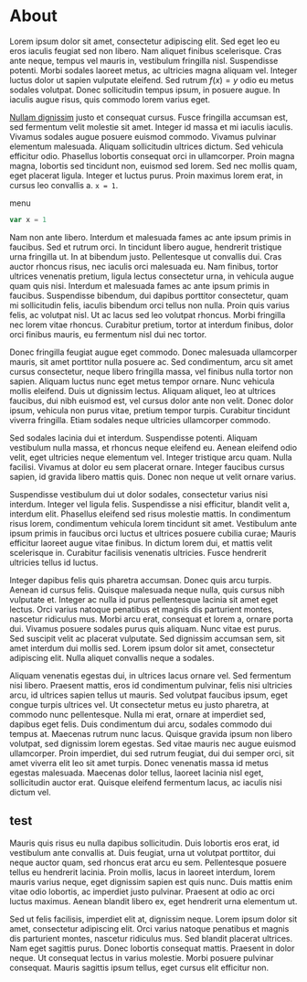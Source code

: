 # About

Lorem ipsum dolor sit amet, consectetur adipiscing elit. Sed eget leo eu eros iaculis feugiat sed non libero. Nam aliquet finibus scelerisque. Cras ante neque, tempus vel mauris in, vestibulum fringilla nisl. Suspendisse potenti. Morbi sodales laoreet metus, ac ultricies magna aliquam vel. Integer luctus dolor ut sapien vulputate eleifend. Sed rutrum $f(x) = y$ odio eu metus sodales volutpat. Donec sollicitudin tempus ipsum, in posuere augue. In iaculis augue risus, quis commodo lorem varius eget.

[Nullam dignissim](https://konstantin.digital/blog) justo et consequat cursus. Fusce fringilla accumsan est, sed fermentum velit molestie sit amet. Integer id massa et mi iaculis iaculis. Vivamus sodales augue posuere euismod commodo. Vivamus pulvinar elementum malesuada. Aliquam sollicitudin ultrices dictum. Sed vehicula efficitur odio. Phasellus lobortis consequat orci in ullamcorper. Proin magna magna, lobortis sed tincidunt non, euismod sed lorem. Sed nec mollis quam, eget placerat ligula. Integer et luctus purus. Proin maximus lorem erat, in cursus leo convallis a. `x = 1`.

<span class="material-symbols-outlined">
menu
</span>

```js
var x = 1
```

Nam non ante libero. Interdum et malesuada fames ac ante ipsum primis in faucibus. Sed et rutrum orci. In tincidunt libero augue, hendrerit tristique urna fringilla ut. In at bibendum justo. Pellentesque ut convallis dui. Cras auctor rhoncus risus, nec iaculis orci malesuada eu. Nam finibus, tortor ultrices venenatis pretium, ligula lectus consectetur urna, in vehicula augue quam quis nisi. Interdum et malesuada fames ac ante ipsum primis in faucibus. Suspendisse bibendum, dui dapibus porttitor consectetur, quam mi sollicitudin felis, iaculis bibendum orci tellus non nulla. Proin quis varius felis, ac volutpat nisl. Ut ac lacus sed leo volutpat rhoncus. Morbi fringilla nec lorem vitae rhoncus. Curabitur pretium, tortor at interdum finibus, dolor orci finibus mauris, eu fermentum nisl dui nec tortor.

Donec fringilla feugiat augue eget commodo. Donec malesuada ullamcorper mauris, sit amet porttitor nulla posuere ac. Sed condimentum, arcu sit amet cursus consectetur, neque libero fringilla massa, vel finibus nulla tortor non sapien. Aliquam luctus nunc eget metus tempor ornare. Nunc vehicula mollis eleifend. Duis ut dignissim lectus. Aliquam aliquet, leo at ultrices faucibus, dui nibh euismod est, vel cursus dolor ante non velit. Donec dolor ipsum, vehicula non purus vitae, pretium tempor turpis. Curabitur tincidunt viverra fringilla. Etiam sodales neque ultricies ullamcorper commodo.

Sed sodales lacinia dui et interdum. Suspendisse potenti. Aliquam vestibulum nulla massa, et rhoncus neque eleifend eu. Aenean eleifend odio velit, eget ultricies neque elementum vel. Integer tristique arcu quam. Nulla facilisi. Vivamus at dolor eu sem placerat ornare. Integer faucibus cursus sapien, id gravida libero mattis quis. Donec non neque ut velit ornare varius.

Suspendisse vestibulum dui ut dolor sodales, consectetur varius nisi interdum. Integer vel ligula felis. Suspendisse a nisi efficitur, blandit velit a, interdum elit. Phasellus eleifend sed risus molestie mattis. In condimentum risus lorem, condimentum vehicula lorem tincidunt sit amet. Vestibulum ante ipsum primis in faucibus orci luctus et ultrices posuere cubilia curae; Mauris efficitur laoreet augue vitae finibus. In dictum lorem dui, et mattis velit scelerisque in. Curabitur facilisis venenatis ultricies. Fusce hendrerit ultricies tellus id luctus.

Integer dapibus felis quis pharetra accumsan. Donec quis arcu turpis. Aenean id cursus felis. Quisque malesuada neque nulla, quis cursus nibh vulputate et. Integer ac nulla id purus pellentesque lacinia sit amet eget lectus. Orci varius natoque penatibus et magnis dis parturient montes, nascetur ridiculus mus. Morbi arcu erat, consequat et lorem a, ornare porta dui. Vivamus posuere sodales purus quis aliquam. Nunc vitae est purus. Sed suscipit velit ac placerat vulputate. Sed dignissim accumsan sem, sit amet interdum dui mollis sed. Lorem ipsum dolor sit amet, consectetur adipiscing elit. Nulla aliquet convallis neque a sodales.

Aliquam venenatis egestas dui, in ultrices lacus ornare vel. Sed fermentum nisi libero. Praesent mattis, eros id condimentum pulvinar, felis nisi ultricies arcu, id ultrices sapien tellus ut mauris. Sed volutpat faucibus ipsum, eget congue turpis ultrices vel. Ut consectetur metus eu justo pharetra, at commodo nunc pellentesque. Nulla mi erat, ornare at imperdiet sed, dapibus eget felis. Duis condimentum dui arcu, sodales commodo dui tempus at. Maecenas rutrum nunc lacus. Quisque gravida ipsum non libero volutpat, sed dignissim lorem egestas. Sed vitae mauris nec augue euismod ullamcorper. Proin imperdiet, dui sed rutrum feugiat, dui dui semper orci, sit amet viverra elit leo sit amet turpis. Donec venenatis massa id metus egestas malesuada. Maecenas dolor tellus, laoreet lacinia nisl eget, sollicitudin auctor erat. Quisque eleifend fermentum lacus, ac iaculis nisi dictum vel.

## test

Mauris quis risus eu nulla dapibus sollicitudin. Duis lobortis eros erat, id vestibulum ante convallis at. Duis feugiat, urna ut volutpat porttitor, dui neque auctor quam, sed rhoncus erat arcu eu sem. Pellentesque posuere tellus eu hendrerit lacinia. Proin mollis, lacus in laoreet interdum, lorem mauris varius neque, eget dignissim sapien est quis nunc. Duis mattis enim vitae odio lobortis, ac imperdiet justo pulvinar. Praesent at odio ac orci luctus maximus. Aenean blandit libero ex, eget hendrerit urna elementum ut.

Sed ut felis facilisis, imperdiet elit at, dignissim neque. Lorem ipsum dolor sit amet, consectetur adipiscing elit. Orci varius natoque penatibus et magnis dis parturient montes, nascetur ridiculus mus. Sed blandit placerat ultrices. Nam eget sagittis purus. Donec lobortis consequat mattis. Praesent in dolor neque. Ut consequat lectus in varius molestie. Morbi posuere pulvinar consequat. Mauris sagittis ipsum tellus, eget cursus elit efficitur non.